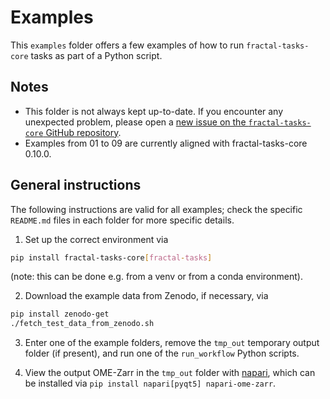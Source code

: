 # Examples

This `examples` folder offers a few examples of how to run `fractal-tasks-core`
tasks as part of a Python script.

## Notes

* This folder is not always kept up-to-date. If you encounter any unexpected
  problem, please open a [new issue on the `fractal-tasks-core`
GitHub
repository](https://github.com/fractal-analytics-platform/fractal-tasks-core/issues/new/choose).
* Examples from 01 to 09 are currently aligned with fractal-tasks-core 0.10.0.

## General instructions

The following instructions are valid for all examples; check the specific
`README.md` files in each folder for more specific details.

1. Set up the correct environment via
```bash
pip install fractal-tasks-core[fractal-tasks]
```
(note: this can be done e.g. from a venv or from a conda environment).

2. Download the example data from Zenodo, if necessary, via
```bash
pip install zenodo-get
./fetch_test_data_from_zenodo.sh
```

3. Enter one of the example folders, remove the `tmp_out` temporary output
   folder (if present), and run one of the `run_workflow` Python scripts.

4. View the output OME-Zarr in the `tmp_out` folder with
   [napari](https://napari.org), which can be installed via `pip install
   napari[pyqt5] napari-ome-zarr`.
